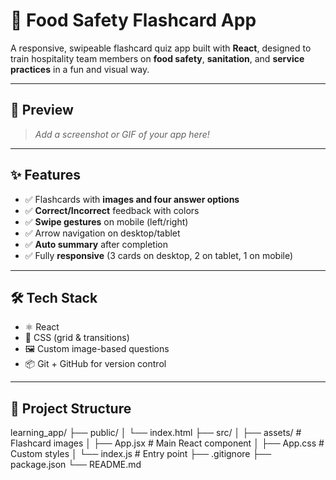 # 🥗 Food Safety Flashcard App

A responsive, swipeable flashcard quiz app built with **React**, designed to train hospitality team members on **food safety**, **sanitation**, and **service practices** in a fun and visual way.

---

## 📸 Preview

> _Add a screenshot or GIF of your app here!_

---

## ✨ Features

- ✅ Flashcards with **images and four answer options**
- ✅ **Correct/Incorrect** feedback with colors
- ✅ **Swipe gestures** on mobile (left/right)
- ✅ Arrow navigation on desktop/tablet
- ✅ **Auto summary** after completion
- ✅ Fully **responsive** (3 cards on desktop, 2 on tablet, 1 on mobile)

---

## 🛠 Tech Stack

- ⚛️ React
- 🎨 CSS (grid & transitions)
- 🖼 Custom image-based questions
- 📦 Git + GitHub for version control

---

## 📂 Project Structure
learning_app/ ├── public/ │ └── index.html ├── src/ │ ├── assets/ # Flashcard images │ ├── App.jsx # Main React component │ ├── App.css # Custom styles │ └── index.js # Entry point ├── .gitignore ├── package.json └── README.md
